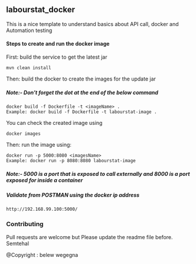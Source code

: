 ## labourstat_docker

This is a nice template to understand basics about API call, docker and Automation testing

#### Steps to create and run the docker image
First: build the service to get the latest jar 
```
mvn clean install
```
Then: build the docker to create the images for the update jar	
##### Note:- Don't  forget the dot at the end of the below command
```
docker build -f Dockerfile -t <imageName> . 
Example: docker build -f Dockerfile -t labourstat-image .
```
You can check the created image using
```
docker images
```
Then: run the image using:
```
docker run -p 5000:8080 <imagesName>
Example: docker run -p 8080:8080 labourstat-image
```
##### Note:- 5000 is a port that is exposed to call externally and 8000 is a port exposed for inside a container
##### Validate from POSTMAN using the docker ip address
```
http://192.168.99.100:5000/
```

### Contributing
Pull requests are welcome but Please update the readme file before. 
Semtehal

@Copyright : belew wegegna
